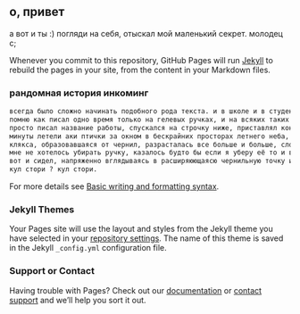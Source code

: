 ## о, привет

а вот и ты :)
погляди на себя, отыскал мой маленький секрет. молодец c;

Whenever you commit to this repository, GitHub Pages will run [Jekyll](https://jekyllrb.com/) to rebuild the pages in your site, from the content in your Markdown files.

### рандомная история инкоминг

```markdown
всегда было сложно начинать подобного рода текста. и в школе и в студенчестве. 
помню как писал одно время только на гелевых ручках, и на всяких таких штуках (всмысле сочинениях и тд) 
просто писал название работы, спускался на строчку ниже, приставлял кончик ручки к бумаге и собирался мыслями.
минуты летели аки птички за окном в бескрайних просторах летнего неба, пока я думал с чего бы начать. 
клякса, образовавшаяся от чернил, разрасталась все больше и больше, словно зараза, поражая чистую белую поверхность страницы.
мне не хотелось убирать ручку, казалось будто бы если я уберу её то и вовсе не смогу никак начать. 
вот и сидел, напряженно вглядываясь в расширяюющаясю чернильную точку и мысленно проклиная себя за столь поганую рассредоточенность.
кул стори ? кул стори.
```

For more details see [Basic writing and formatting syntax](https://docs.github.com/en/github/writing-on-github/getting-started-with-writing-and-formatting-on-github/basic-writing-and-formatting-syntax).

### Jekyll Themes

Your Pages site will use the layout and styles from the Jekyll theme you have selected in your [repository settings](https://github.com/discopony2/howareyou/settings/pages). The name of this theme is saved in the Jekyll `_config.yml` configuration file.

### Support or Contact

Having trouble with Pages? Check out our [documentation](https://docs.github.com/categories/github-pages-basics/) or [contact support](https://support.github.com/contact) and we’ll help you sort it out.
